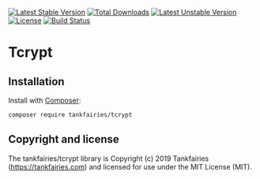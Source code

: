 [![Latest Stable Version](https://poser.pugx.org/tankfairies/tcrypt/v/stable)](https://packagist.org/packages/tankfairies/tcrypt)
[![Total Downloads](https://poser.pugx.org/tankfairies/tcrypt/downloads)](https://packagist.org/packages/tankfairies/tcrypt)
[![Latest Unstable Version](https://poser.pugx.org/tcrypt/rulesengine/v/unstable)](https://packagist.org/packages/tankfairies/tcrypt)
[![License](https://poser.pugx.org/tankfairies/tcrypt/license)](https://packagist.org/packages/tankfairies/tcrypt)
[![Build Status](https://travis-ci.com/tankfairies/tcrypt.svg?branch=master)](https://travis-ci.com/tankfairies/tcrypt)

# Tcrypt

## Installation

Install with [Composer](https://getcomposer.org/):

```bash
composer require tankfairies/tcrypt 
```

## Copyright and license

The tankfairies/tcrypt library is Copyright (c) 2019 Tankfairies (https://tankfairies.com) and licensed for use under the MIT License (MIT).
